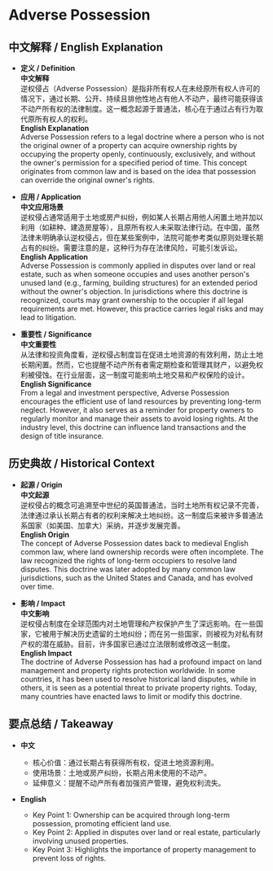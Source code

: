 # Adverse Possession

## 中文解释 / English Explanation

* **定义 / Definition**  
  **中文解释**  
  逆权侵占（Adverse Possession）是指非所有权人在未经原所有权人许可的情况下，通过长期、公开、持续且排他性地占有他人不动产，最终可能获得该不动产所有权的法律制度。这一概念起源于普通法，核心在于通过占有行为取代原所有权人的权利。  
  **English Explanation**  
  Adverse Possession refers to a legal doctrine where a person who is not the original owner of a property can acquire ownership rights by occupying the property openly, continuously, exclusively, and without the owner's permission for a specified period of time. This concept originates from common law and is based on the idea that possession can override the original owner's rights.

* **应用 / Application**  
  **中文应用场景**  
  逆权侵占通常适用于土地或房产纠纷，例如某人长期占用他人闲置土地并加以利用（如耕种、建造房屋等），且原所有权人未采取法律行动。在中国，虽然法律未明确承认逆权侵占，但在某些案例中，法院可能参考类似原则处理长期占有的纠纷。需要注意的是，这种行为存在法律风险，可能引发诉讼。  
  **English Application**  
  Adverse Possession is commonly applied in disputes over land or real estate, such as when someone occupies and uses another person's unused land (e.g., farming, building structures) for an extended period without the owner's objection. In jurisdictions where this doctrine is recognized, courts may grant ownership to the occupier if all legal requirements are met. However, this practice carries legal risks and may lead to litigation.

* **重要性 / Significance**  
  **中文重要性**  
  从法律和投资角度看，逆权侵占制度旨在促进土地资源的有效利用，防止土地长期闲置。然而，它也提醒不动产所有者需定期检查和管理其财产，以避免权利被侵蚀。在行业层面，这一制度可能影响土地交易和产权保险的设计。  
  **English Significance**  
  From a legal and investment perspective, Adverse Possession encourages the efficient use of land resources by preventing long-term neglect. However, it also serves as a reminder for property owners to regularly monitor and manage their assets to avoid losing rights. At the industry level, this doctrine can influence land transactions and the design of title insurance.

## 历史典故 / Historical Context

* **起源 / Origin**  
  **中文起源**  
  逆权侵占的概念可追溯至中世纪的英国普通法，当时土地所有权记录不完善，法律通过承认长期占有者的权利来解决土地纠纷。这一制度后来被许多普通法系国家（如美国、加拿大）采纳，并逐步发展完善。  
  **English Origin**  
  The concept of Adverse Possession dates back to medieval English common law, where land ownership records were often incomplete. The law recognized the rights of long-term occupiers to resolve land disputes. This doctrine was later adopted by many common law jurisdictions, such as the United States and Canada, and has evolved over time.

* **影响 / Impact**  
  **中文影响**  
  逆权侵占制度在全球范围内对土地管理和产权保护产生了深远影响。在一些国家，它被用于解决历史遗留的土地纠纷；而在另一些国家，则被视为对私有财产权的潜在威胁。目前，许多国家已通过立法限制或修改这一制度。  
  **English Impact**  
  The doctrine of Adverse Possession has had a profound impact on land management and property rights protection worldwide. In some countries, it has been used to resolve historical land disputes, while in others, it is seen as a potential threat to private property rights. Today, many countries have enacted laws to limit or modify this doctrine.

## 要点总结 / Takeaway

* **中文**  
  - 核心价值：通过长期占有获得所有权，促进土地资源利用。  
  - 使用场景：土地或房产纠纷，长期占用未使用的不动产。  
  - 延伸意义：提醒不动产所有者加强资产管理，避免权利流失。  

* **English**  
  - Key Point 1: Ownership can be acquired through long-term possession, promoting efficient land use.  
  - Key Point 2: Applied in disputes over land or real estate, particularly involving unused properties.  
  - Key Point 3: Highlights the importance of property management to prevent loss of rights.